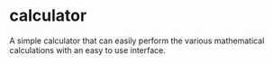 # calculator
A simple calculator that can easily perform the various mathematical
calculations with an easy to use interface.